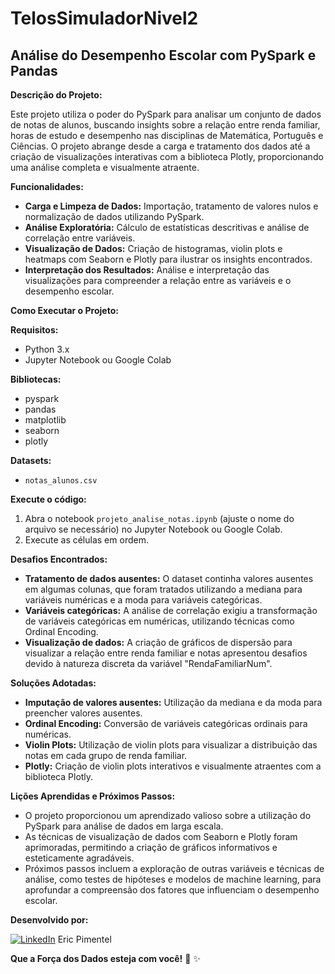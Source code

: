 # TelosSimuladorNivel2

## Análise do Desempenho Escolar com PySpark e Pandas

**Descrição do Projeto:**

Este projeto utiliza o poder do PySpark para analisar um conjunto de dados de notas de alunos, buscando insights sobre a relação entre renda familiar, horas de estudo e desempenho nas disciplinas de Matemática, Português e Ciências. O projeto abrange desde a carga e tratamento dos dados até a criação de visualizações interativas com a biblioteca Plotly, proporcionando uma análise completa e visualmente atraente.

**Funcionalidades:**

* **Carga e Limpeza de Dados:**  Importação, tratamento de valores nulos e normalização de dados utilizando PySpark.
* **Análise Exploratória:**  Cálculo de estatísticas descritivas e análise de correlação entre variáveis.
* **Visualização de Dados:**  Criação de histogramas, violin plots e heatmaps com Seaborn e Plotly para ilustrar os insights encontrados.
* **Interpretação dos Resultados:**  Análise e interpretação das visualizações para compreender a relação entre as variáveis e o desempenho escolar.

**Como Executar o Projeto:**

**Requisitos:**

* Python 3.x
* Jupyter Notebook ou Google Colab

**Bibliotecas:**

* pyspark
* pandas
* matplotlib
* seaborn
* plotly

**Datasets:**

* `notas_alunos.csv` 

**Execute o código:**

1. Abra o notebook `projeto_analise_notas.ipynb` (ajuste o nome do arquivo se necessário) no Jupyter Notebook ou Google Colab.
2. Execute as células em ordem.

**Desafios Encontrados:**

* **Tratamento de dados ausentes:** O dataset continha valores ausentes em algumas colunas, que foram tratados utilizando a mediana para variáveis numéricas e a moda para variáveis categóricas.
* **Variáveis categóricas:** A análise de correlação exigiu a transformação de variáveis categóricas em numéricas, utilizando técnicas como Ordinal Encoding.
* **Visualização de dados:** A criação de gráficos de dispersão para visualizar a relação entre renda familiar e notas apresentou desafios devido à natureza discreta da variável "RendaFamiliarNum".

**Soluções Adotadas:**

* **Imputação de valores ausentes:**  Utilização da mediana e da moda para preencher valores ausentes.
* **Ordinal Encoding:**  Conversão de variáveis categóricas ordinais para numéricas.
* **Violin Plots:**  Utilização de violin plots para visualizar a distribuição das notas em cada grupo de renda familiar.
* **Plotly:**  Criação de violin plots interativos e visualmente atraentes com a biblioteca Plotly.

**Lições Aprendidas e Próximos Passos:**

* O projeto proporcionou um aprendizado valioso sobre a utilização do PySpark para análise de dados em larga escala.
* As técnicas de visualização de dados com Seaborn e Plotly foram aprimoradas, permitindo a criação de gráficos informativos e esteticamente agradáveis.
* Próximos passos incluem a exploração de outras variáveis e técnicas de análise, como testes de hipóteses e modelos de machine learning, para aprofundar a compreensão dos fatores que influenciam o desempenho escolar.

**Desenvolvido por:**

[![LinkedIn](https://img.shields.io/badge/LinkedIn-0077B5?style=for-the-badge&logo=linkedin&logoColor=white)](https://www.linkedin.com/in/eric-np-santos/) Eric Pimentel 

**Que a Força dos Dados esteja com você!** 🚀 ✨ 

